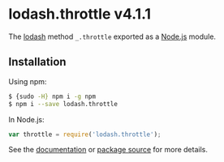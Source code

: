 # lodash.throttle v4.1.1

The [lodash](https://lodash.com/) method `_.throttle` exported as a [Node.js](https://nodejs.org/) module.

## Installation

Using npm:
```bash
$ {sudo -H} npm i -g npm
$ npm i --save lodash.throttle
```

In Node.js:
```js
var throttle = require('lodash.throttle');
```

See the [documentation](https://lodash.com/docs#throttle) or [package source](https://github.com/lodash/lodash/blob/4.1.1-npm-packages/lodash.throttle) for more details.
